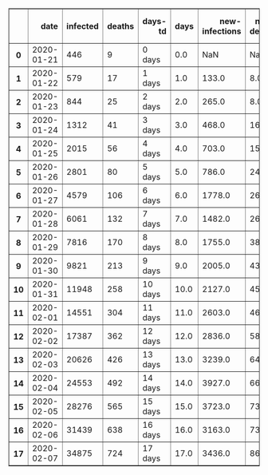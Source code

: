 <table border="1" class="dataframe">
  <thead>
    <tr style="text-align: right;">
      <th></th>
      <th>date</th>
      <th>infected</th>
      <th>deaths</th>
      <th>days-td</th>
      <th>days</th>
      <th>new-infections</th>
      <th>new-deaths</th>
      <th>growth-infected</th>
      <th>growth-deaths</th>
      <th>days-double-deaths</th>
      <th>days-double-infected</th>
    </tr>
  </thead>
  <tbody>
    <tr>
      <th>0</th>
      <td>2020-01-21</td>
      <td>446</td>
      <td>9</td>
      <td>0 days</td>
      <td>0.0</td>
      <td>NaN</td>
      <td>NaN</td>
      <td>NaN</td>
      <td>NaN</td>
      <td>1.438136</td>
      <td>1.798280</td>
    </tr>
    <tr>
      <th>1</th>
      <td>2020-01-22</td>
      <td>579</td>
      <td>17</td>
      <td>1 days</td>
      <td>1.0</td>
      <td>133.0</td>
      <td>8.0</td>
      <td>1.298206</td>
      <td>1.888889</td>
      <td>1.517048</td>
      <td>1.257314</td>
    </tr>
    <tr>
      <th>2</th>
      <td>2020-01-23</td>
      <td>844</td>
      <td>25</td>
      <td>2 days</td>
      <td>2.0</td>
      <td>265.0</td>
      <td>8.0</td>
      <td>1.457686</td>
      <td>1.470588</td>
      <td>1.729358</td>
      <td>1.299018</td>
    </tr>
    <tr>
      <th>3</th>
      <td>2020-01-24</td>
      <td>1312</td>
      <td>41</td>
      <td>3 days</td>
      <td>3.0</td>
      <td>468.0</td>
      <td>16.0</td>
      <td>1.554502</td>
      <td>1.640000</td>
      <td>2.001575</td>
      <td>1.540950</td>
    </tr>
    <tr>
      <th>4</th>
      <td>2020-01-25</td>
      <td>2015</td>
      <td>56</td>
      <td>4 days</td>
      <td>4.0</td>
      <td>703.0</td>
      <td>15.0</td>
      <td>1.535823</td>
      <td>1.365854</td>
      <td>2.304174</td>
      <td>1.856126</td>
    </tr>
    <tr>
      <th>5</th>
      <td>2020-01-26</td>
      <td>2801</td>
      <td>80</td>
      <td>5 days</td>
      <td>5.0</td>
      <td>786.0</td>
      <td>24.0</td>
      <td>1.390074</td>
      <td>1.428571</td>
      <td>2.623859</td>
      <td>2.204093</td>
    </tr>
    <tr>
      <th>6</th>
      <td>2020-01-27</td>
      <td>4579</td>
      <td>106</td>
      <td>6 days</td>
      <td>6.0</td>
      <td>1778.0</td>
      <td>26.0</td>
      <td>1.634773</td>
      <td>1.325000</td>
      <td>2.953958</td>
      <td>2.569188</td>
    </tr>
    <tr>
      <th>7</th>
      <td>2020-01-28</td>
      <td>6061</td>
      <td>132</td>
      <td>7 days</td>
      <td>7.0</td>
      <td>1482.0</td>
      <td>26.0</td>
      <td>1.323651</td>
      <td>1.245283</td>
      <td>3.290811</td>
      <td>2.944257</td>
    </tr>
    <tr>
      <th>8</th>
      <td>2020-01-29</td>
      <td>7816</td>
      <td>170</td>
      <td>8 days</td>
      <td>8.0</td>
      <td>1755.0</td>
      <td>38.0</td>
      <td>1.289556</td>
      <td>1.287879</td>
      <td>3.632265</td>
      <td>3.325612</td>
    </tr>
    <tr>
      <th>9</th>
      <td>2020-01-30</td>
      <td>9821</td>
      <td>213</td>
      <td>9 days</td>
      <td>9.0</td>
      <td>2005.0</td>
      <td>43.0</td>
      <td>1.256525</td>
      <td>1.252941</td>
      <td>3.976979</td>
      <td>3.711173</td>
    </tr>
    <tr>
      <th>10</th>
      <td>2020-01-31</td>
      <td>11948</td>
      <td>258</td>
      <td>10 days</td>
      <td>10.0</td>
      <td>2127.0</td>
      <td>45.0</td>
      <td>1.216577</td>
      <td>1.211268</td>
      <td>4.324079</td>
      <td>4.099678</td>
    </tr>
    <tr>
      <th>11</th>
      <td>2020-02-01</td>
      <td>14551</td>
      <td>304</td>
      <td>11 days</td>
      <td>11.0</td>
      <td>2603.0</td>
      <td>46.0</td>
      <td>1.217861</td>
      <td>1.178295</td>
      <td>4.672972</td>
      <td>4.490324</td>
    </tr>
    <tr>
      <th>12</th>
      <td>2020-02-02</td>
      <td>17387</td>
      <td>362</td>
      <td>12 days</td>
      <td>12.0</td>
      <td>2836.0</td>
      <td>58.0</td>
      <td>1.194901</td>
      <td>1.190789</td>
      <td>5.023245</td>
      <td>4.882571</td>
    </tr>
    <tr>
      <th>13</th>
      <td>2020-02-03</td>
      <td>20626</td>
      <td>426</td>
      <td>13 days</td>
      <td>13.0</td>
      <td>3239.0</td>
      <td>64.0</td>
      <td>1.186289</td>
      <td>1.176796</td>
      <td>5.374599</td>
      <td>5.276049</td>
    </tr>
    <tr>
      <th>14</th>
      <td>2020-02-04</td>
      <td>24553</td>
      <td>492</td>
      <td>14 days</td>
      <td>14.0</td>
      <td>3927.0</td>
      <td>66.0</td>
      <td>1.190391</td>
      <td>1.154930</td>
      <td>5.726815</td>
      <td>5.670490</td>
    </tr>
    <tr>
      <th>15</th>
      <td>2020-02-05</td>
      <td>28276</td>
      <td>565</td>
      <td>15 days</td>
      <td>15.0</td>
      <td>3723.0</td>
      <td>73.0</td>
      <td>1.151631</td>
      <td>1.148374</td>
      <td>6.079728</td>
      <td>6.065700</td>
    </tr>
    <tr>
      <th>16</th>
      <td>2020-02-06</td>
      <td>31439</td>
      <td>638</td>
      <td>16 days</td>
      <td>16.0</td>
      <td>3163.0</td>
      <td>73.0</td>
      <td>1.111862</td>
      <td>1.129204</td>
      <td>6.433213</td>
      <td>6.461533</td>
    </tr>
    <tr>
      <th>17</th>
      <td>2020-02-07</td>
      <td>34875</td>
      <td>724</td>
      <td>17 days</td>
      <td>17.0</td>
      <td>3436.0</td>
      <td>86.0</td>
      <td>1.109291</td>
      <td>1.134796</td>
      <td>6.787171</td>
      <td>6.857878</td>
    </tr>
  </tbody>
</table>
